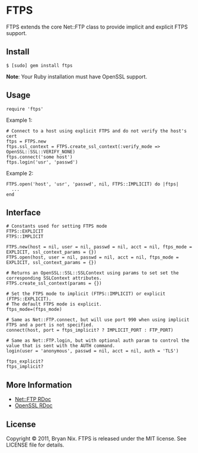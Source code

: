 FTPS
=============

FTPS extends the core Net::FTP class to provide implicit and explicit FTPS support.

Install
-------

    $ [sudo] gem install ftps

**Note**: Your Ruby installation must have OpenSSL support.

Usage
-----
    require 'ftps'

Example 1:

    # Connect to a host using explicit FTPS and do not verify the host's cert
    ftps = FTPS.new
    ftps.ssl_context = FTPS.create_ssl_context(:verify_mode => OpenSSL::SSL::VERIFY_NONE)
    ftps.connect('some host')
    ftps.login('usr', 'passwd')

Example 2:

    FTPS.open('host', 'usr', 'passwd', nil, FTPS::IMPLICIT) do |ftps|
      ...
    end

Interface
---------

    # Constants used for setting FTPS mode
    FTPS::EXPLICIT
    FTPS::IMPLICIT

    FTPS.new(host = nil, user = nil, passwd = nil, acct = nil, ftps_mode = EXPLICIT, ssl_context_params = {})
    FTPS.open(host, user = nil, passwd = nil, acct = nil, ftps_mode = EXPLICIT, ssl_context_params = {})

    # Returns an OpenSSL::SSL::SSLContext using params to set set the corresponding SSLContext attributes.
    FTPS.create_ssl_context(params = {})

    # Set the FTPS mode to implicit (FTPS::IMPLICIT) or explicit (FTPS::EXPLICIT).
    # The default FTPS mode is explicit.
    ftps_mode=(ftps_mode)

    # Same as Net::FTP.connect, but will use port 990 when using implicit FTPS and a port is not specified.
    connect(host, port = ftps_implicit? ? IMPLICIT_PORT : FTP_PORT)

    # Same as Net::FTP.login, but with optional auth param to control the value that is sent with the AUTH command.
    login(user = 'anonymous', passwd = nil, acct = nil, auth = 'TLS')

    ftps_explicit?
    ftps_implicit?

More Information
----------------

* [Net::FTP RDoc](http://ruby-doc.org/stdlib/libdoc/net/ftp/rdoc/index.html)
* [OpenSSL RDoc](http://ruby-doc.org/stdlib/libdoc/openssl/rdoc/index.html)

License
-------
Copyright © 2011, Bryan Nix. FTPS is released under the MIT license. See LICENSE file for details.

